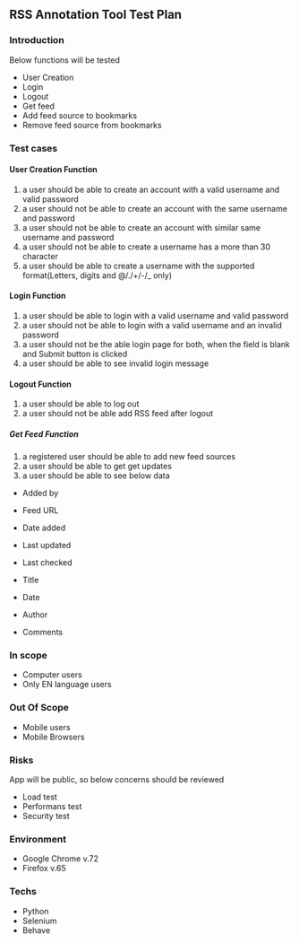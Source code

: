 ## RSS Annotation Tool Test Plan

### Introduction 

Below functions will be tested
* User Creation
* Login
* Logout
* Get feed
* Add feed source to bookmarks
* Remove feed source from bookmarks

### Test cases

#### User Creation Function

1. a user should be able to create an account with a valid username and valid password 
2. a user should not be able to create an account with the same username and password 
3. a user should not be able to create an account with similar same username and password 
4. a user should not be able to create a username has a more than 30 character
5. a user should be able to create a username with the supported format(Letters, digits and @/./+/-/_ only)


#### Login Function 

1. a user should be able to login with a valid username and valid password 
2. a user should not be able to login with a valid username and an invalid password
3. a user should not be the able login page for both, when the field is blank and Submit button is clicked
4. a user should be able to see invalid login message


#### Logout Function

1. a user should be able to log out
2. a user should not be able add RSS feed after logout


##### Get Feed Function

1. a registered user should be able to add new feed sources
2. a user should be able to get get updates
3. a user should be able to see below data 
* Added by
* Feed URL
* Date added
* Last updated
* Last checked

* Title
* Date
* Author
* Comments

### In scope
* Computer users
* Only EN language users

### Out Of Scope
* Mobile users
* Mobile Browsers

### Risks
App will be public, so below concerns should be reviewed 
* Load test
* Performans test
* Security test

### Environment
* Google Chrome v.72 
* Firefox v.65

### Techs
* Python 
* Selenium 
* Behave
